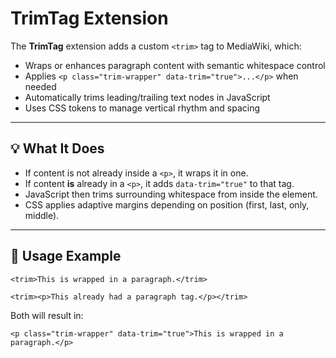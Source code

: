 # TrimTag Extension

The **TrimTag** extension adds a custom `<trim>` tag to MediaWiki, which:
- Wraps or enhances paragraph content with semantic whitespace control
- Applies `<p class="trim-wrapper" data-trim="true">...</p>` when needed
- Automatically trims leading/trailing text nodes in JavaScript
- Uses CSS tokens to manage vertical rhythm and spacing

---

## 💡 What It Does

- If content is not already inside a `<p>`, it wraps it in one.
- If content **is** already in a `<p>`, it adds `data-trim="true"` to that tag.
- JavaScript then trims surrounding whitespace from inside the element.
- CSS applies adaptive margins depending on position (first, last, only, middle).

---

## 🧪 Usage Example

```wikitext
<trim>This is wrapped in a paragraph.</trim>
```

```wikitext
<trim><p>This already had a paragraph tag.</p></trim>
```

Both will result in:
```wikitext
<p class="trim-wrapper" data-trim="true">This is wrapped in a paragraph.</p>
